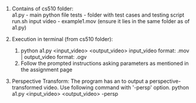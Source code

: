 1. Contains of cs510 folder: 	
	a1.py - main python file 
	tests - folder with test cases and testing script run.sh
	input video - example1.mov (ensure it lies in the same folder as of a1.py)

2. Execution in terminal (from cs510 folder):
	1. python a1.py <input_video> <output_video>
		input_video format: .mov | output_video format: .ogv
	2. Follow the prompted instructions asking parameters as mentioned in the assignment page 
	
3. Perspective Transform:
	The program has an to output a perspective-transformed video. Use following command with '-persp' option.
	python a1.py <input_video> <output_video> -persp